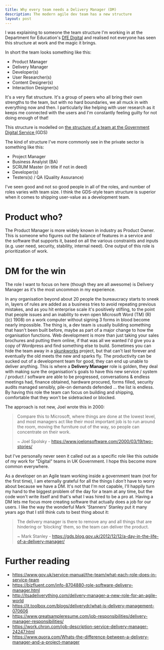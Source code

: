 ```yaml
---
title: Why every team needs a Delivery Manager (DM)
description: The modern agile dev team has a new structure
layout: post
---
```


I was explaining to someone the team structure I'm working in at the Department
for Education's [DfE Digital](https://dfedigital.blog.gov.uk/) and realised not
everyone has seen this structure at work and the magic it brings.

In short the team looks something like this:

* Product Manager
* Delivery Manager
* Developer(s)
* User Researcher(s)
* Content Designer(s)
* Interaction Designer(s)

It's a very flat structure. It's a group of peers who all bring their own
strengths to the team, but with no hard boundaries, we all muck in with
everything now and then. I particularly like helping with user research as it
keeps me connected with the users and I'm constantly feeling guilty for not
doing enough of that!

This structure is modelled on [the structure of a team at the Government
Digital Service
](https://www.gov.uk/service-manual/the-team/what-each-role-does-in-service-team)(GDS)

The kind of structure I've more commonly see in the private sector is something like this:

* Project Manager
* Business Analyist (BA)
* SCRUM Master (in title if not in deed)
* Developer(s)
* Testers(s) / QA (Quality Assurance)

I've seen good and not so good people in all of the roles, and number of roles
varies with team size. I think the GDS-style team structure is superior
when it comes to shipping user-value as a development team.

# Product who?

The Product Manager is more widely known in industry as Product Owner. This is
someone who figures out the balance of features in a service and the software
that supports it, based on all the various constraints and inputs (e.g. user
need, security, stability, internal need). One output of this role is
prioritization of work.

# DM for the win

The role I want to focus on here (though they are all awesome) is Delivery
Manager as it's the most uncommon in my experience.

In any organisation beyond about 20 people the bureaucracy starts to sneek in,
layers of rules are added as a business tries to avoid repeating previous
mistakes, and as you hit enterprise scale it's positively stifling, to the
point that people issues and an inability to even open Microsoft Word (TM) (R)
((c) 1908) on a work computer without signing 3 forms in blood become nearly
impossible. The thing is, a dev team is usually building something that hasn't
been built before, maybe as part of a major change to how the organisation
functions. Web development is more than just taking your sales brochures and
putting them online, if that was all we wanted I'd give you a copy of Wordpress
and find something else to build. Sometimes you can hide the team away in a
[skunkworks](https://en.wikipedia.org/wiki/Skunk_Works) project, but that can't
last forever and eventually the old meets the new and sparks fly. The
productivity can be sucked out of a development team for good, they can end up
unable to deliver anything. This is where a **Delivery Manager** role is golden,
they deal with making sure the organisation's goals to have this new service /
system / product / software are able to be progressed, conversations & endless
meetings had, finance obtained, hardware procured, forms filled, security
audits managed sensibly, pile-on demands defended ... the list is endless. By
having this role the team can focus on building and shipping, comfortable that
they won't be sidetracked or blocked.

The approach is not new, Joel wrote this in 2000:

> Compare this to Microsoft, where things are done at the lowest level, and
> most managers act like their most important job is to run around the room,
> moving the furniture out of the way, so people can concentrate on their work.
>
> ~ Joel Spolsky -
> <https://www.joelonsoftware.com/2000/03/19/two-stories/>

but I've personally never seen it called out as a specific role like this
outside of my work for "Digital" teams in UK Government. I hope this become
more common everywhere.

As a developer on an Agile team working inside a government team (not for the
first time), I am eternally grateful for all the things I *don't* have to worry
about because we have a DM. It's not that I'm not capable, I'll happily turn my
hand to the biggest problem of the day for a team at any time, but the code
won't write itself and that's what I was hired to be a pro at. Having a DM lets
me focus more creating software that actually does a job for our users. I like
the way the wonderful Mark 'Stanners' Stanley put it many years ago that I
still think cuts to best thing about it:

> The delivery manager is there to remove any and all things that are hindering
> or ‘blocking’ them, so the team can deliver the product.
>
> ~ Mark Stanley -
> <https://gds.blog.gov.uk/2012/12/12/a-day-in-the-life-of-a-delivery-manager/>


# Further reading

* <https://www.gov.uk/service-manual/the-team/what-each-role-does-in-service-team>
* <https://bizfluent.com/info-8704880-role-software-delivery-manager.html>
* <http://itsadeliverything.com/delivery-manager-a-new-role-for-an-agile-world>
* <https://it.toolbox.com/blogs/deliverydr/what-is-delivery-management-070606>
* <https://www.greatsampleresume.com/job-responsibilities/delivery-manager-responsibilities/>
* <https://work.chron.com/job-description-service-delivery-manager-24247.html>
* <https://www.quora.com/Whats-the-difference-between-a-delivery-manager-and-a-project-manager>
